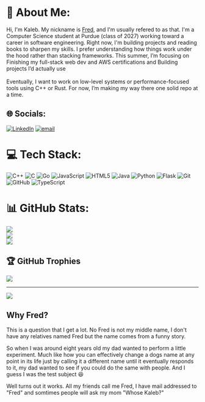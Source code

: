 # 💫 About Me:
Hi, I'm Kaleb. My nickname is [Fred](#details-anchor), and I'm usually refered to as that. I'm a Computer Science student at Purdue (class of 2027) working toward a career in software engineering. Right now, I'm building projects and reading books to sharpen my skills. I prefer understanding how things work under the hood rather than stacking frameworks. This summer, I’m focusing on Finishing my full-stack web dev and AWS certifications and Building projects I’d actually use<br><br>
Eventually, I want to work on low-level systems or performance-focused tools using C++ or Rust. For now, I’m making my way there one solid repo at a time.


## 🌐 Socials:
[![LinkedIn](https://img.shields.io/badge/LinkedIn-%230077B5.svg?logo=linkedin&logoColor=white)](https://linkedin.com/in/kaleb-duchesneau) [![email](https://img.shields.io/badge/Email-D14836?logo=gmail&logoColor=white)](mailto:kalebduchesneau@gmail.com) 

# 💻 Tech Stack:
![C++](https://img.shields.io/badge/c++-%2300599C.svg?style=for-the-badge&logo=c%2B%2B&logoColor=white) ![C](https://img.shields.io/badge/c-%2300599C.svg?style=for-the-badge&logo=c&logoColor=white) ![Go](https://img.shields.io/badge/go-%2300ADD8.svg?style=for-the-badge&logo=go&logoColor=white) ![JavaScript](https://img.shields.io/badge/javascript-%23323330.svg?style=for-the-badge&logo=javascript&logoColor=%23F7DF1E) ![HTML5](https://img.shields.io/badge/html5-%23E34F26.svg?style=for-the-badge&logo=html5&logoColor=white) ![Java](https://img.shields.io/badge/java-%23ED8B00.svg?style=for-the-badge&logo=openjdk&logoColor=white) ![Python](https://img.shields.io/badge/python-3670A0?style=for-the-badge&logo=python&logoColor=ffdd54) ![Flask](https://img.shields.io/badge/flask-%23000.svg?style=for-the-badge&logo=flask&logoColor=white) ![Git](https://img.shields.io/badge/git-%23F05033.svg?style=for-the-badge&logo=git&logoColor=white) ![GitHub](https://img.shields.io/badge/github-%23121011.svg?style=for-the-badge&logo=github&logoColor=white) ![TypeScript](https://img.shields.io/badge/typescript-%23007ACC.svg?style=for-the-badge&logo=typescript&logoColor=white)
# 📊 GitHub Stats:
![](https://github-readme-stats.vercel.app/api?username=FredDude2004&theme=rose_pine&hide_border=false&include_all_commits=false&count_private=false)<br/>
![](https://nirzak-streak-stats.vercel.app/?user=FredDude2004&theme=rose_pine&hide_border=false)<br/>
![](https://github-readme-stats.vercel.app/api/top-langs/?username=FredDude2004&theme=rose_pine&hide_border=false&include_all_commits=false&count_private=false&layout=compact)

## 🏆 GitHub Trophies
![](https://github-profile-trophy.vercel.app/?username=FredDude2004&theme=rose_pine&no-frame=false&no-bg=true&margin-w=4)

---
[![](https://visitcount.itsvg.in/api?id=FredDude2004&icon=0&color=0)](https://visitcount.itsvg.in)

<a name="details-anchor"></a>
## Why Fred?
This is a question that I get a lot. No Fred is not my middle name, I don't have any relatives named Fred but the name comes from a funny story. 

So when I was around eight years old my dad wanted to perform a little experiment. Much like how you can effectively change a dogs name at any point in its life just by calling it a different name until it eventually responds to it, my dad wanted to see if you could do the same with people. And I guess I was the test subject 😆

Well turns out it works. All my friends call me Fred, I have mail addressed to "Fred" and somtimes people will ask my mom "Whose Kaleb?"  
<!-- Proudly created with GPRM ( https://gprm.itsvg.in ) -->
